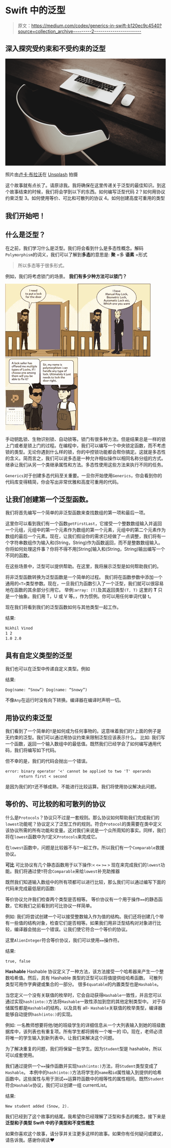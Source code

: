 # Swift 中的泛型

> 原文：<https://medium.com/codex/generics-in-swift-b120ec9c4540?source=collection_archive---------2----------------------->

## 深入探究受约束和不受约束的泛型

![](img/520e783dd5bf9aa98dabc2b018db992b.png)

照片由[卢卡·布拉沃](https://unsplash.com/@lucabravo?utm_source=medium&utm_medium=referral)在 [Unsplash](https://unsplash.com?utm_source=medium&utm_medium=referral) 拍摄

这个故事就有点长了。请原谅我。我将确保在这里传递关于泛型的最佳知识。到这个故事结束的时候，我们将会学到以下的东西。如何编写泛型代码
2？如何用协议约束泛型
3。如何使用等价、可比和可散列的协议
4。如何创建高度可重用的类型

## 我们开始吧！

## 什么是泛型？

在之前，我们学习什么是泛型。我们将会看到什么是多态性概念。解码`Polymorphism`的词义，我们可以了解到**多态**的意思是:
**聚** =多
**语素** =形式

> 所以多态等于很多形式。

例如，我们将考虑锁门的场景。
**我们有多少种方法可以锁门？**

![](img/83a2245a70343725710256077b02982c.png)![](img/b5c8c0f25efc5252ac47ed848f30ec67.png)![](img/79f2172a44d010bc0beaf1978fd97a48.png)

手动钥匙锁、生物识别锁、自动锁等。锁门有很多种方法。但是结果总是一样的锁上门或者是锁上门的过程。在编程中，我们可以编写一个中央锁定函数，而不考虑锁的类型。无论你遇到什么样的锁，你的中控锁功能都会帮你搞定。这就是多态性的含义。简而言之，我们可以说多态是一种允许相似操作以相同名称分组的方式。继承让我们从另一个类继承属性和方法。多态性使用这些方法来执行不同的任务。

`Generics`对于创建多态代码至关重要。一旦你开始使用`Generics`，你会看到你的代码库变得精简，你会写出非常优雅和高度可重用的代码。

## 让我们创建第一个泛型函数。

我们将首先编写一个简单的非泛型函数来查找数组的第一项和最后一项。

这里你可以看到我们有一个函数`getFirstLast`，它接受一个整数数组输入并返回一个元组，元组中的第一个元素作为数组的第一个元素，元组中的第二个元素作为数组的最后一个元素。现在，让我们假设你的需求已经做了一点调整，我们将有一个字符串数组作为输入和(String，String)作为函数返回，而不是整数数组输入。你将如何处理这件事？你将不得不用[String]输入和(String，String)输出编写一个不同的函数。

在这些场景中，泛型可以提供帮助。在这里，我将展示泛型是如何帮助我们的。

将非泛型函数转换为泛型函数是一个简单的过程。
我们将在函数参数中添加一个通用的`<T>`类型参数。现在，一旦我们为函数引入了一个泛型，我们就可以很容易地在函数的其余部分引用它。
举例:`array: [T]`及其返回类型`(T, T)`
这里的 **T** 只是一个抽象。我们用 T，U 或 V 等。，作为惯例。你可以用任何单词代替 t。

现在我们将看到我们的泛型函数如何与其他类型一起工作。

结果:

```
Nikhil Vinod
1 2
1.0 2.0
```

## 具有自定义类型的泛型

我们也可以在泛型中传递自定义类型。例如

结果:

```
Dog(name: “Snow”) Dog(name: “Snowy”)
```

不像`Any`在运行时没有向下转换。编译器在编译时声明一切。

## 用协议约束泛型

我们看到了一个简单的`T`是如何成为任何事物的。这意味着我们的`T`上面的例子是无约束的泛型。我们可以通过用协议约束来限制泛型应该表示什么。
比如:
我们写一个函数，返回一个输入数组中的最低值。既然我们已经学会了如何编写通用代码，我们将编写如下代码。

但不幸的是，我们的代码会抛出一个错误。

```
error: binary operator '<' cannot be applied to two 'T' operands
      return first < second
```

是因为我们的`T`还不够成熟，不能进行比较运算。我们将使用协议解决此问题。

## 等价的、可比较的和可散列的协议

什么是`Protocols`？协议只不过是一套规则。那么协议如何帮助我们完成我们的`lowest`功能呢？协议定义了泛型工作的规则。符合`Protocol`的类需要在类中定义该协议所需的所有功能和变量。这对我们来说是一个众所周知的事实。同样，我们将在`lowest`函数中为`T`定义`Protocols`来完成它。

在`lowest`函数中，问题是比较器不与`T`一起工作。所以我们有一个`Comparable`救援协议。

**可比** 可比协议有几个静态函数用于以下操作:`<` `<=` `>=` `>`
现在来完成我们的`lowest`功能。我们将通过使`T`符合`Comparable`来给`lowest`补充助推器

既然我们知道输入数组中的所有项都可以进行比较，那么我们可以通过编写下面的代码来完成最低层的函数:

等价协议允许我们检查两个类型是否相等。
等价协议有一个用于操作`==`的静态函数，它和我们之前看到的可比协议一样简单。

例如:
我们将尝试创建一个可以接受整数输入作为值的结构。我们还将创建几个带有一些值的结构对象，检查它们是否相等。如果我们用非泛型结构对对象进行比较，编译器会抛出一个错误。让我们使它符合一个等价的协议。

这里`AlienInteger`符合等价协议，我们可以使用`==`操作符。

结果:

```
true, false
```

**Hashable** Hashable 协议定义了一种方法，该方法接受一个哈希器来产生一个整数哈希值。然后，具有 Hashable 类型的泛型可以将值提供给哈希函数。
可散列类型可用作字典键或集合的一部分。
很多`Equatable`的内置类型也是`Hashable`。

当您定义一个没有关联值的枚举时，它会自动获得`Hashable`一致性，并且您可以通过实现`hash(into:)`方法将`Hashable`一致性添加到您的其他定制类型中。
对于存储属性都是`Hashable`的结构，以及具有 all- `Hashable`关联值的枚举类型，编译器能够自动提供`hash(into:)`的实现。

例如:
一名教师想要将他/她的班级学生的详细信息从一个大列表输入到她的班级数据库中，该列表也有重复项。所有学生都将拥有一个唯一的 ID。现在，老师必须将唯一的学生输入到新列表中。让我们来解决这个问题。

为了解决重复的问题，我们将保留一批学生。因为`Student`型是 hashable，所以可以成套使用。

我们通过提供一个`==`操作函数并实现`hash(into:)`方法，将`Student`类型变成了`Hashable`。
本例中的`hash(into:)`方法将学生的`name`和`id`属性输入到提供的哈希函数中。这些属性与用于测试`==`运算符函数中的相等性的属性相同。既然`Student`符合`Hashable`协议，我们可以创建一组 currentList。

结果:

```
New student added (Snow, 2).
```

我们已经到了这个故事的结尾。我希望你已经理解了泛型和多态的概念。接下来是**泛型和子类型 Swift 中的子类型和不变性概念**

如果你喜欢这个故事，请分享并关注更多这样的故事。如果你有任何疑问或建议，请告诉我。感谢你阅读❤️